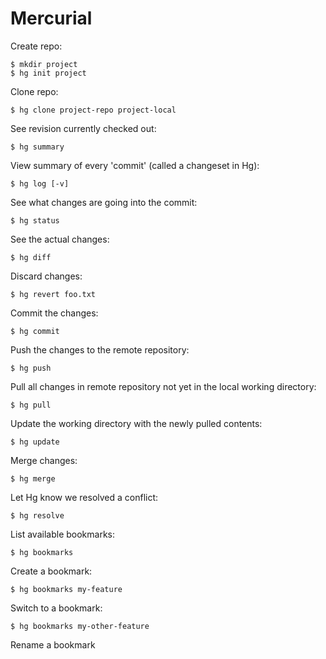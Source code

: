 
# Mercurial

Create repo:

    $ mkdir project
    $ hg init project

Clone repo:

    $ hg clone project-repo project-local

See revision currently checked out:

    $ hg summary

View summary of every 'commit' (called a changeset in Hg):

    $ hg log [-v]

See what changes are going into the commit:

    $ hg status

See the actual changes:

    $ hg diff

Discard changes:

    $ hg revert foo.txt

Commit the changes:

    $ hg commit

Push the changes to the remote repository:

    $ hg push

Pull all changes in remote repository not yet in the local working directory:

    $ hg pull

Update the working directory with the newly pulled contents:

    $ hg update

Merge changes:

    $ hg merge

Let Hg know we resolved a conflict:

    $ hg resolve

List available bookmarks:

    $ hg bookmarks

Create a bookmark:

    $ hg bookmarks my-feature

Switch to a bookmark:

    $ hg bookmarks my-other-feature

Rename a bookmark
